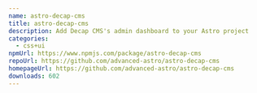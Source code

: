 ```yaml
---
name: astro-decap-cms
title: astro-decap-cms
description: Add Decap CMS's admin dashboard to your Astro project
categories:
  - css+ui
npmUrl: https://www.npmjs.com/package/astro-decap-cms
repoUrl: https://github.com/advanced-astro/astro-decap-cms
homepageUrl: https://github.com/advanced-astro/astro-decap-cms
downloads: 602
---
```

